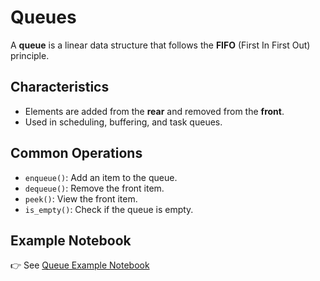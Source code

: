 # Queues

A **queue** is a linear data structure that follows the **FIFO** (First In First Out) principle.

## Characteristics

- Elements are added from the **rear** and removed from the **front**.
- Used in scheduling, buffering, and task queues.

## Common Operations

- `enqueue()`: Add an item to the queue.
- `dequeue()`: Remove the front item.
- `peek()`: View the front item.
- `is_empty()`: Check if the queue is empty.

## Example Notebook

👉 See [Queue Example Notebook](https://github.com/yunpei24/data_structures_jyen/blob/main/examples/queue_example.ipynb)
